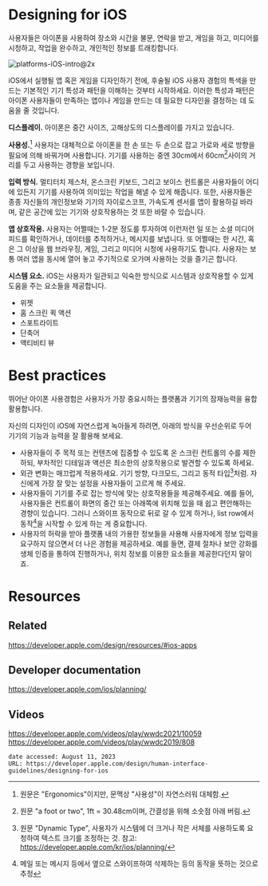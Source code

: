 # Designing for iOS

사용자들은 아이폰을 사용하여 장소와 시간을 불문, 연락을 받고, 게임을 하고, 미디어를 시청하고, 작업을 완수하고, 개인적인 정보를 트래킹합니다.

![platforms-iOS-intro@2x](https://github.com/dev-hamin-kim/HumanInterfaceGuidelines/assets/129831340/29a131ff-165b-4198-8a26-3325bdd8766d)

iOS에서 실행될 앱 혹은 게임을 디자인하기 전에, 후술될 iOS 사용자 경험의 특색을 만드는 기본적인 기기 특성과 패턴을 이해하는 것부터 시작하세요. 이러한 특성과 패턴은 아이폰 사용자들이 만족하는 앱이나 게임을 만드는 데 필요한 디자인을 결정하는 데 도움을 줄 것입니다.

**디스플레이.** 아이폰은 중간 사이즈, 고해상도의 디스플레이를 가지고 있습니다.

**사용성.**[^1] 사용자는 대체적으로 아이폰을 한 손 또는 두 손으로 잡고 가로와 세로 방향을 필요에 의해 바꿔가며 사용합니다. 기기를 사용하는 중엔 30cm에서 60cm[^2]사이의 거리를 두고 사용하는 경향을 보입니다.

[^1]: 원문은 "Ergonomics"이지만, 문맥상 "사용성"이 자연스러워 대체함.
[^2]: 원문 "a foot or two", 1ft = 30.48cm이며, 간결성을 위해 소숫점 아래 버림.

**입력 방식.** 멀티터치 제스처, 온스크린 키보드, 그리고 보이스 컨트롤은 사용자들이 어디에 있든지 기기를 사용하여 의미있는 작업을 해낼 수 있게 해줍니다. 또한, 사용자들은 종종 자신들의 개인정보와 기기의 자이로스코프, 가속도계 센서를 앱이 활용하길 바라며, 같은 공간에 있는 기기와 상호작용하는 것 또한 바랄 수 있습니다.

**앱 상호작용.** 사용자는 어쩔때는 1-2분 정도를 투자하여 이런저런 일 또는 소셜 미디어 피드를 확인하거나, 데이터를 추적하거나, 메시지를 보냅니다. 또 어쩔때는 한 시간, 혹은 그 이상을 웹 브라우징, 게임, 그리고 미디어 시청에 사용하기도 합니다. 사용자는 보통 여러 앱을 동시에 열어 놓고 주기적으로 오가며 사용하는 것을 즐기곤 합니다.

**시스템 요소.** iOS는 사용자가 일관되고 익숙한 방식으로 시스템과 상호작용할 수 있게 도움을 주는 요소들을 제공합니다.

- 위젯
- 홈 스크린 퀵 액션
- 스포트라이트
- 단축어
- 액티비티 뷰

# Best practices

뛰어난 아이폰 사용경험은 사용자가 가장 중요시하는 플랫폼과 기기의 잠재능력을 융합 활용합니다.

자신의 디자인이 iOS에 자연스럽게 녹아들게 하려면, 아래의 방식을 우선순위로 두어 기기의 기능과 능력을 잘 활용해 보세요.

- 사용자들이 주 목적 또는 컨텐츠에 집중할 수 있도록 온 스크린 컨트롤의 수를 제한하되, 부차적인 디테일과 액션은 최소한의 상호작용으로 발견할 수 있도록 하세요.
- 외관 변화는 매끄럽게 적용하세요. 기기 방향, 다크모드, 그리고 동적 타입[^5]처럼. 자신에게 가장 잘 맞는 설정을 사용자들이 고르게 해 주세요.
- 사용자들이 기기를 주로 잡는 방식에 맞는 상호작용들을 제공해주세요. 예를 들어, 사용자들은 컨트롤이 화면의 중간 또는 아래쪽에 위치해 있을 때 쉽고 편안해하는 경향이 있습니다. 그러니 스와이프 동작으로 뒤로 갈 수 있게 하거나, list row에서 동작[^6]을 시작할 수 있게 하는 게 중요합니다.
- 사용자의 허락을 받아 플랫폼 내의 가용한 정보들을 사용해 사용자에게 정보 입력을 요구하지 않으면서 더 나은 경험을 제공하세요. 예를 들면, 결제 절차나 보안 강화를 생체 인증을 통하여 진행하거나, 위치 정보를 이용한 요소들을 제공한다던지 말이죠.


# Resources
## Related
https://developer.apple.com/design/resources/#ios-apps

## Developer documentation
https://developer.apple.com/ios/planning/

## Videos
https://developer.apple.com/videos/play/wwdc2021/10059
https://developer.apple.com/videos/play/wwdc2019/808


[^5]: 원문 "Dynamic Type", 사용자가 시스템에 더 크거나 작은 서체를 사용하도록 요청하여 텍스트 크기를 조정하는 것.
참고: https://developer.apple.com/kr/ios/planning/
[^6]: 메일 또는 메시지 등에서 옆으로 스와이프하여 삭제하는 등의 동작을 뜻하는 것으로 추정

```
date accessed: August 11, 2023
URL: https://developer.apple.com/design/human-interface-guidelines/designing-for-ios
```
